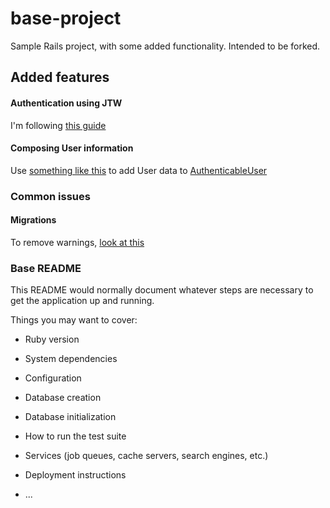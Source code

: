# base-project

Sample Rails project, with some added functionality. Intended to be forked.

## Added features

#### Authentication using JTW

I'm following [this guide](https://www.pluralsight.com/guides/token-based-authentication-with-ruby-on-rails-5-api)

#### Composing User information

Use [something like this](https://api.rubyonrails.org/classes/ActiveRecord/Aggregations/ClassMethods.html) to add User data to [AuthenticableUser]()

### Common issues

#### Migrations

To remove warnings, [look at this](https://stackoverflow.com/a/59594760/3923525)

### Base README
This README would normally document whatever steps are necessary to get the
application up and running.

Things you may want to cover:

* Ruby version

* System dependencies

* Configuration

* Database creation

* Database initialization

* How to run the test suite

* Services (job queues, cache servers, search engines, etc.)

* Deployment instructions

* ...
